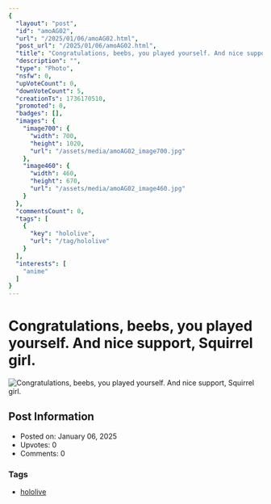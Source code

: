 ```yaml
---
{
  "layout": "post",
  "id": "amoAG02",
  "url": "/2025/01/06/amoAG02.html",
  "post_url": "/2025/01/06/amoAG02.html",
  "title": "Congratulations, beebs, you played yourself. And nice support, Squirrel girl.",
  "description": "",
  "type": "Photo",
  "nsfw": 0,
  "upVoteCount": 0,
  "downVoteCount": 5,
  "creationTs": 1736170510,
  "promoted": 0,
  "badges": [],
  "images": {
    "image700": {
      "width": 700,
      "height": 1020,
      "url": "/assets/media/amoAG02_image700.jpg"
    },
    "image460": {
      "width": 460,
      "height": 670,
      "url": "/assets/media/amoAG02_image460.jpg"
    }
  },
  "commentsCount": 0,
  "tags": [
    {
      "key": "hololive",
      "url": "/tag/hololive"
    }
  ],
  "interests": [
    "anime"
  ]
}
---
```


# Congratulations, beebs, you played yourself. And nice support, Squirrel girl.

![Congratulations, beebs, you played yourself. And nice support, Squirrel girl.](/assets/media/amoAG02_image700.jpg)

## Post Information

- Posted on: January 06, 2025
- Upvotes: 0
- Comments: 0

### Tags

- [hololive](/tag/hololive)
